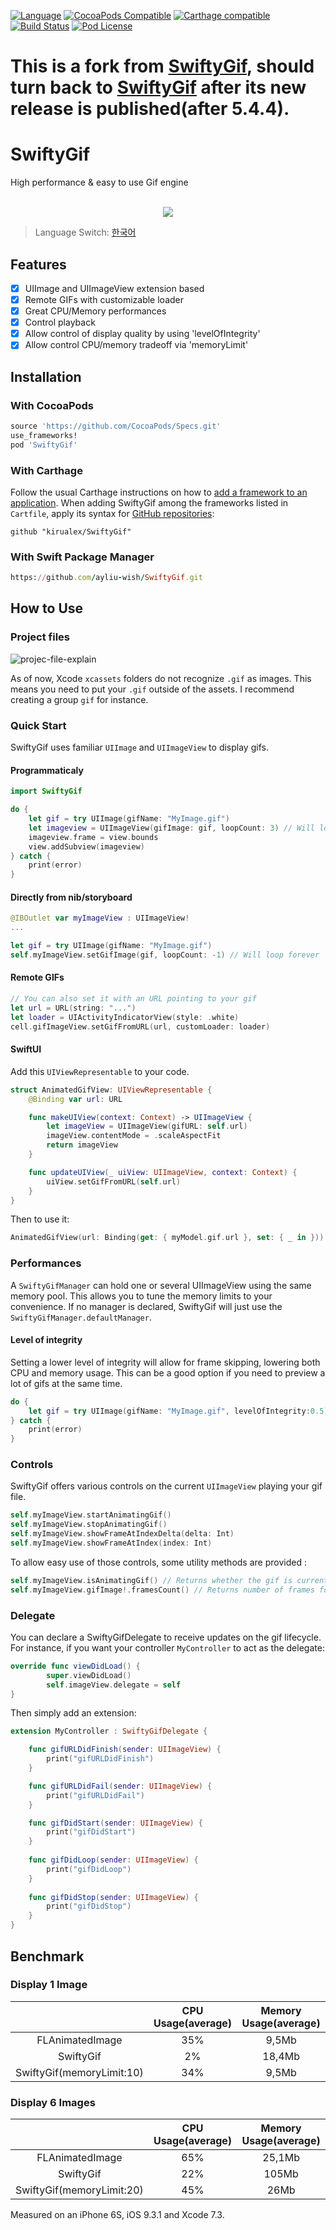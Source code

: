[![Language](https://img.shields.io/badge/swift-5.0-blue.svg)](http://swift.org)
[![CocoaPods Compatible](https://img.shields.io/cocoapods/v/SwiftyGif.svg)](https://img.shields.io/cocoapods/v/SwiftyGif.svg)
[![Carthage compatible](https://img.shields.io/badge/Carthage-compatible-4BC51D.svg?style=flat)](https://github.com/Carthage/Carthage)
[![Build Status](https://travis-ci.org/kirualex/SwiftyGif.svg?branch=master)](https://travis-ci.org/kirualex/SwiftyGif)
[![Pod License](http://img.shields.io/cocoapods/l/SDWebImage.svg?style=flat)](https://raw.githubusercontent.com/kirualex/SwiftyGif/master/LICENSE)


# This is a fork from [SwiftyGif](https://github.com/kirualex/SwiftyGif), should turn back to [SwiftyGif](https://github.com/kirualex/SwiftyGif) after its new release is published(after 5.4.4).




# SwiftyGif
High performance & easy to use Gif engine

<p align="center">
    </br>
    <img src="https://github.com/kirualex/SwiftyGif/blob/master/example.gif" align="center" />
</p>

> Language Switch: [한국어](README_KR.md)

## Features
- [x] UIImage and UIImageView extension based
- [x] Remote GIFs with customizable loader
- [x] Great CPU/Memory performances
- [x] Control playback
- [x] Allow control of  display quality by using 'levelOfIntegrity'
- [x] Allow control CPU/memory tradeoff via 'memoryLimit' 

## Installation

### With CocoaPods
```ruby
source 'https://github.com/CocoaPods/Specs.git'
use_frameworks!
pod 'SwiftyGif'
```

### With Carthage
Follow the usual Carthage instructions on how to [add a framework to an application](https://github.com/Carthage/Carthage#adding-frameworks-to-an-application). When adding SwiftyGif among the frameworks listed in `Cartfile`, apply its syntax for [GitHub repositories](https://github.com/Carthage/Carthage/blob/master/Documentation/Artifacts.md#github-repositories):

```
github "kirualex/SwiftyGif"
```

### With Swift Package Manager
```ruby
https://github.com/ayliu-wish/SwiftyGif.git
```

## How to Use

### Project files  
![projec-file-explain](projec-file-explain.png)  

As of now, Xcode `xcassets` folders do not recognize `.gif` as images. This means you need to put your `.gif` outside of the assets. I recommend creating a group `gif` for instance. 

### Quick Start

SwiftyGif uses familiar `UIImage` and `UIImageView`  to display gifs. 

#### Programmaticaly

```swift
import SwiftyGif

do {
    let gif = try UIImage(gifName: "MyImage.gif")
    let imageview = UIImageView(gifImage: gif, loopCount: 3) // Will loop 3 times
    imageview.frame = view.bounds
    view.addSubview(imageview)
} catch {
    print(error)
}
```

#### Directly from nib/storyboard

```swift
@IBOutlet var myImageView : UIImageView!
...

let gif = try UIImage(gifName: "MyImage.gif")
self.myImageView.setGifImage(gif, loopCount: -1) // Will loop forever
```

#### Remote GIFs

```swift
// You can also set it with an URL pointing to your gif
let url = URL(string: "...")
let loader = UIActivityIndicatorView(style: .white)
cell.gifImageView.setGifFromURL(url, customLoader: loader)
```


#### SwiftUI

Add this `UIViewRepresentable` to your code.

```swift
struct AnimatedGifView: UIViewRepresentable {
    @Binding var url: URL

    func makeUIView(context: Context) -> UIImageView {
        let imageView = UIImageView(gifURL: self.url)
        imageView.contentMode = .scaleAspectFit
        return imageView
    }

    func updateUIView(_ uiView: UIImageView, context: Context) {
        uiView.setGifFromURL(self.url)
    }
}
```

Then to use it: 

```swift
AnimatedGifView(url: Binding(get: { myModel.gif.url }, set: { _ in }))
```

### Performances
A  `SwiftyGifManager`  can hold one or several UIImageView using the same memory pool. This allows you to tune the memory limits to your convenience. If no manager is declared, SwiftyGif will just use the `SwiftyGifManager.defaultManager`.

#### Level of integrity
Setting a lower level of integrity will allow for frame skipping, lowering both CPU and memory usage. This can be a good option if you need to preview a lot of gifs at the same time.

```swift
do {
    let gif = try UIImage(gifName: "MyImage.gif", levelOfIntegrity:0.5)
} catch {
    print(error)
}
```

### Controls
SwiftyGif offers various controls on the current `UIImageView` playing your gif file. 

```swift
self.myImageView.startAnimatingGif()
self.myImageView.stopAnimatingGif()
self.myImageView.showFrameAtIndexDelta(delta: Int)
self.myImageView.showFrameAtIndex(index: Int)
```

To allow easy use of those controls, some utility methods are provided :

```swift
self.myImageView.isAnimatingGif() // Returns whether the gif is currently playing
self.myImageView.gifImage!.framesCount() // Returns number of frames for this gif
```

### Delegate
You can declare a SwiftyGifDelegate to receive updates on the gif lifecycle.
For instance, if you want your controller `MyController` to act as the delegate:
```swift
override func viewDidLoad() {
        super.viewDidLoad()
        self.imageView.delegate = self
}
```

Then simply add an extension:

```swift
extension MyController : SwiftyGifDelegate {

    func gifURLDidFinish(sender: UIImageView) {
        print("gifURLDidFinish")
    }

    func gifURLDidFail(sender: UIImageView) {
        print("gifURLDidFail")
    }

    func gifDidStart(sender: UIImageView) {
        print("gifDidStart")
    }
    
    func gifDidLoop(sender: UIImageView) {
        print("gifDidLoop")
    }
    
    func gifDidStop(sender: UIImageView) {
        print("gifDidStop")
    }
}
```

## Benchmark
### Display 1 Image
|               |CPU Usage(average) |Memory Usage(average) |
|:-------------:|:-----------------:|:-----------------------:|
|FLAnimatedImage|35%                |9,5Mb                    |
|SwiftyGif      |2%                 |18,4Mb                   |
|SwiftyGif(memoryLimit:10)|34%      |9,5Mb                    |

### Display 6 Images
|               |CPU Usage(average) |Memory Usage(average) |
|:-------------:|:-----------------:|:-----------------------:|
|FLAnimatedImage|65%                |25,1Mb                   |
|SwiftyGif      |22%                |105Mb                    |
|SwiftyGif(memoryLimit:20)|45%      |26Mb                     |

Measured on an iPhone 6S, iOS 9.3.1 and Xcode 7.3.

